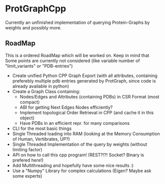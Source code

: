 # ProtGraphCpp 

Currently an unfinished implementation of querying Protein-Graphs by weights and possibly more.

## RoadMap
This is a ordered RoadMap which will be worked on. Keep in mind that Some points are currently not considered (like variable number of "limit_variants" or "PDB-entries")


- Create unified Python CPP Graph Export (with all attributes, containing preferebly multiple pdb entries generated by ProtGraph, since code is already available in python)
- Create a Graph Class containing:
  - Nodes/Edges and Attributes (containing PDBs) in CSR Format (most compact)
  - ABI for getting Next Edges Nodes efficiently?
  - Implement topological Order Retrieval in CPP (and cache it in this object)
  - Have PDBs in an efficient repr. for many comparisons
- CLI for the most basic things
- Single Threaded loading into RAM (looking at the Memory Consumption of Human, Vertibrates, UP?)
- Single Threaded Implementation of the query by weights (without limiting factor)
- API on how to call this cpp program! (REST?!?! Socket? Binary is prefered here!)
- Add Multithreading and hopefully have some nice results :) 
- Use a "Numpy" Library for complex calculations (Eigen? Maybe ask some experts)